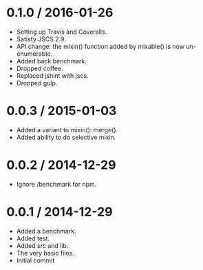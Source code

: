 
0.1.0 / 2016-01-26
==================

  * Setting up Travis and Coveralls.
  * Satisfy JSCS 2.9.
  * API change: the mixin() function added by mixable() is now un-enumerable.
  * Added back benchmark.
  * Dropped coffee.
  * Replaced jshint with jscs.
  * Dropped gulp.

0.0.3 / 2015-01-03
==================

  * Added a variant to mixin(): merge().
  * Added ability to do selective mixin.

0.0.2 / 2014-12-29
==================

  * Ignore /benchmark for npm.

0.0.1 / 2014-12-29
==================

  * Added a benchmark.
  * Added test.
  * Added src and lib.
  * The very basic files.
  * Initial commit
